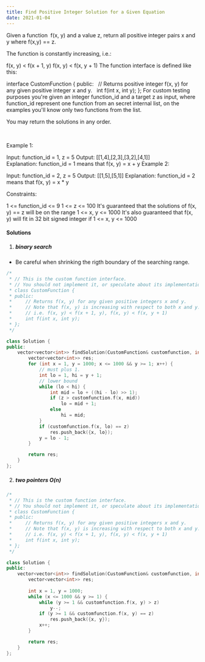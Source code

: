```yaml
---
title: Find Positive Integer Solution for a Given Equation
date: 2021-01-04
---
```

Given a function  f(x, y) and a value z, return all positive integer pairs x and y where f(x,y) == z.

The function is constantly increasing, i.e.:

f(x, y) < f(x + 1, y)
f(x, y) < f(x, y + 1)
The function interface is defined like this: 

interface CustomFunction {
public:
  // Returns positive integer f(x, y) for any given positive integer x and y.
  int f(int x, int y);
};
For custom testing purposes you're given an integer function_id and a target z as input, where function_id represent one function from an secret internal list, on the examples you'll know only two functions from the list.  

You may return the solutions in any order.

 

Example 1:

Input: function_id = 1, z = 5
Output: [[1,4],[2,3],[3,2],[4,1]]
Explanation: function_id = 1 means that f(x, y) = x + y
Example 2:

Input: function_id = 2, z = 5
Output: [[1,5],[5,1]]
Explanation: function_id = 2 means that f(x, y) = x * y
 

Constraints:

1 <= function_id <= 9
1 <= z <= 100
It's guaranteed that the solutions of f(x, y) == z will be on the range 1 <= x, y <= 1000
It's also guaranteed that f(x, y) will fit in 32 bit signed integer if 1 <= x, y <= 1000

#### Solutions

1. ##### binary search

- Be careful when shrinking the rigth boundary of the searching range.

```cpp
/*
 * // This is the custom function interface.
 * // You should not implement it, or speculate about its implementation
 * class CustomFunction {
 * public:
 *     // Returns f(x, y) for any given positive integers x and y.
 *     // Note that f(x, y) is increasing with respect to both x and y.
 *     // i.e. f(x, y) < f(x + 1, y), f(x, y) < f(x, y + 1)
 *     int f(int x, int y);
 * };
 */

class Solution {
public:
    vector<vector<int>> findSolution(CustomFunction& customfunction, int z) {
        vector<vector<int>> res;
        for (int x = 1, y = 1000; x <= 1000 && y >= 1; x++) {
            // must plus 1.
            int lo = 1, hi = y + 1;
            // lower bound
            while (lo < hi) {
                int mid = lo + ((hi - lo) >> 1);
                if (z > customfunction.f(x, mid))
                    lo = mid + 1;
                else
                    hi = mid;
            }
            if (customfunction.f(x, lo) == z)
                res.push_back({x, lo});
            y = lo - 1;
        }

        return res;
    }
};
```

2. ##### two pointers O(n)

```cpp
/*
 * // This is the custom function interface.
 * // You should not implement it, or speculate about its implementation
 * class CustomFunction {
 * public:
 *     // Returns f(x, y) for any given positive integers x and y.
 *     // Note that f(x, y) is increasing with respect to both x and y.
 *     // i.e. f(x, y) < f(x + 1, y), f(x, y) < f(x, y + 1)
 *     int f(int x, int y);
 * };
 */

class Solution {
public:
    vector<vector<int>> findSolution(CustomFunction& customfunction, int z) {
        vector<vector<int>> res;
        
        int x = 1, y = 1000;
        while (x <= 1000 && y >= 1) {
            while (y >= 1 && customfunction.f(x, y) > z)
                y--;
            if (y >= 1 && customfunction.f(x, y) == z)
                res.push_back({x, y});
            x++;
        }

        return res;
    }
};
```